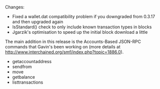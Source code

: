 Changes:
* Fixed a wallet.dat compatibility problem if you downgraded from 0.3.17 and then upgraded again
* IsStandard() check to only include known transaction types in blocks
* Jgarzik's optimisation to speed up the initial block download a little

The main addition in this release is the Accounts-Based JSON-RPC commands that Gavin's been working on (more details at http://www.interchained.org/smf/index.php?topic=1886.0).  
* getaccountaddress
* sendfrom
* move
* getbalance
* listtransactions
